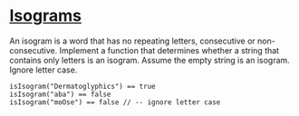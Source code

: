 # [Isograms](https://www.codewars.com/kata/54ba84be607a92aa900000f1) #

An isogram is a word that has no repeating letters, consecutive or non-consecutive. Implement a function that determines whether a string that contains only letters is an isogram. Assume the empty string is an isogram. Ignore letter case.

    isIsogram("Dermatoglyphics") == true
    isIsogram("aba") == false
    isIsogram("moOse") == false // -- ignore letter case
